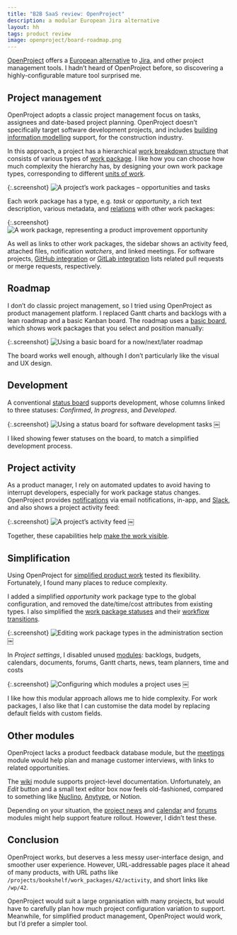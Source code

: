 ```yaml
---
title: "B2B SaaS review: OpenProject"
description: a modular European Jira alternative
layout: hh
tags: product review
image: openproject/board-roadmap.png
---
```


[OpenProject](https://www.openproject.org/) offers a
[European alternative](https://european-alternatives.eu/) to
[Jira](https://www.atlassian.com/jira), and other project management tools.
I hadn’t heard of OpenProject before, so discovering a highly-configurable mature tool surprised me.

## Project management

OpenProject adopts a classic project management focus on tasks, assignees and date-based project planning.
OpenProject doesn’t specifically target software development projects, and includes
[building information modelling](https://en.wikipedia.org/wiki/Building_information_modeling)
support, for the construction industry.

In this approach, a project has a hierarchical
[work breakdown structure](https://en.wikipedia.org/wiki/Work_breakdown_structure)
that consists of various types of
[work package](https://en.wikipedia.org/wiki/Work_breakdown_structure#Work_package).
I like how you can choose how much complexity the hierarchy has,
by designing your own work package types, corresponding to different [units of work](units-of-work).

{:.screenshot}
![A project’s work packages – opportunities and tasks](openproject/work-packages.webp)

Each work package has a type, e.g. _task_ or _opportunity_, a rich text description, various metadata, and
[relations](https://www.openproject.org/docs/user-guide/work-packages/work-package-relations-hierarchies/)
with other work packages:

{:.screenshot}
![A work package, representing a product improvement opportunity](openproject/work-package.webp)

As well as links to other work packages, the sidebar shows an activity feed, attached files, notification _watchers_, and linked meetings.
For software projects,
[GitHub integration](https://www.openproject.org/docs/system-admin-guide/integrations/github-integration/)
or [GitLab integration](https://www.openproject.org/docs/system-admin-guide/integrations/gitlab-integration/)
lists related pull requests or merge requests, respectively.


## Roadmap

I don’t do classic project management, so I tried using OpenProject as product management platform.
I replaced Gantt charts and backlogs with a lean roadmap and a basic Kanban board.
The roadmap uses a
[basic board](https://www.openproject.org/docs/user-guide/agile-boards/#basic-board-community-edition),
which shows work packages that you select and position manually:

{:.screenshot}
![Using a basic board for a now/next/later roadmap](openproject/board-roadmap.webp)

The board works well enough, although I don’t particularly like the visual and UX design.


## Development

A conventional
[status board](https://www.openproject.org/docs/user-guide/agile-boards/#status-board)
supports development, whose columns linked to three statuses: _Confirmed_, _In progress_, and _Developed_.

{:.screenshot}
![Using a status board for software development tasks](openproject/board-tasks.webp)
￼

I liked showing fewer statuses on the board, to match a simplified development process.

## Project activity

As a product manager, I rely on automated updates to avoid having to interrupt developers,
especially for work package status changes.
OpenProject provides
[notifications](https://www.openproject.org/docs/user-guide/notifications/)
via email notifications, in-app, and
[Slack](https://www.openproject.org/docs/system-admin-guide/integrations/#slack),
and also shows a project activity feed:

{:.screenshot}
![A project’s activity feed](openproject/activity.webp)
￼

Together, these capabilities help [make the work visible](management-information).

## Simplification

Using OpenProject for [simplified product work](simplify-product-work) tested its flexibility.
Fortunately, I found many places to reduce complexity.

I added a simplified _opportunity_ work package type to the global configuration,
and removed the date/time/cost attributes from existing types.
I also simplified the
[work package statuses](https://www.openproject.org/docs/system-admin-guide/manage-work-packages/work-package-status/)
and their
[workflow transitions](https://www.openproject.org/docs/system-admin-guide/manage-work-packages/work-package-workflows/).

{:.screenshot}
![Editing work package types in the administration section](openproject/administration-types.webp)
￼

In _Project settings_, I disabled unused
[modules](https://www.openproject.org/docs/user-guide/#overview-of-modules-in-openproject):
backlogs, budgets, calendars, documents, forums, Gantt charts, news, team planners, time and costs

{:.screenshot}
![Configuring which modules a project uses](openproject/project-settings-modules.webp)
￼

I like how this modular approach allows me to hide complexity.
For work packages, I also like that I can customise the data model by replacing default fields with custom fields.

## Other modules

OpenProject lacks a product feedback database module, but the
[meetings](https://www.openproject.org/docs/user-guide/meetings/)
module would help plan and manage customer interviews,
with links to related opportunities.

The [wiki](https://www.openproject.org/docs/user-guide/wiki/) module supports project-level documentation.
Unfortunately, an _Edit_ button and a small text editor box now feels old-fashioned,
compared to something like [Nuclino](nuclino-review), [Anytype](anytype-review), or Notion.

Depending on your situation, the
[project news](https://www.openproject.org/docs/user-guide/news/) and
[calendar](https://www.openproject.org/docs/user-guide/calendar/) and
[forums](https://www.openproject.org/docs/user-guide/forums/) modules might help support feature rollout.
However, I didn’t test these.

## Conclusion

OpenProject works, but deserves a less messy user-interface design, and smoother user experience.
However, URL-addressable pages place it ahead of many products,
with URL paths like `/projects/bookshelf/work_packages/42/activity`, and short links like `/wp/42`.

OpenProject would suit a large organisation with many projects,
but would have to carefully plan how much project configuration variation to support.
Meanwhile, for simplified product management, OpenProject would work, but I’d prefer a simpler tool.
